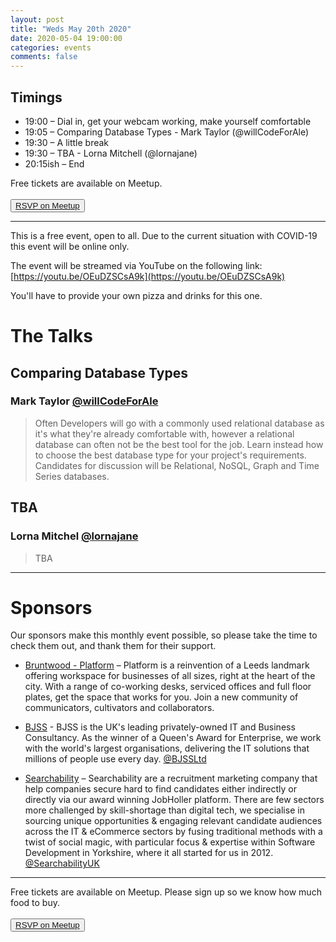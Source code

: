 ```yaml
---
layout: post
title: "Weds May 20th 2020"
date: 2020-05-04 19:00:00
categories: events
comments: false
---
```


## Timings

* 19:00 – Dial in, get your webcam working, make yourself comfortable
* 19:05 – Comparing Database Types - Mark Taylor (@willCodeForAle)
* 19:30 – A little break
* 19:30 – TBA - Lorna Mitchell (@lornajane)
* 20:15ish – End

Free tickets are available on Meetup.  
<br><button>[RSVP on Meetup](https://www.meetup.com/leedsphp/events/270445979/)</button>

<hr/>

This is a free event, open to all. Due to the current situation with COVID-19 this event will be online only.

The event will be streamed via YouTube on the following link: [https://youtu.be/OEuDZSCsA9k](https://youtu.be/OEuDZSCsA9k)

You'll have to provide your own pizza and drinks for this one.

# The Talks

## Comparing Database Types

### Mark Taylor [@willCodeForAle](https://www.twitter.com/willCodeForAle)
> Often Developers will go with a commonly used relational database as it's what they're already comfortable with, however a relational database can often not be the best tool for the job. Learn instead how to choose the best database type for your project's requirements. Candidates for discussion will be Relational, NoSQL, Graph and Time Series databases.

## TBA

### Lorna Mitchel [@lornajane](https://www.twitter.com/lornajane)
> TBA

<hr/>

# Sponsors

Our sponsors make this monthly event possible, so please take the time to check them out, and thank them for their support.

* [Bruntwood - Platform](https://bruntwood.co.uk/our-locations/leeds/platform/) – Platform is a reinvention of a Leeds landmark offering workspace for businesses of all sizes, right at the heart of the city. With a range of co-working desks, serviced offices and full floor plates, get the space that works for you. Join a new community of communicators, cultivators and collaborators.

* [BJSS](https://www.bjss.com) - BJSS is the UK's leading privately-owned IT and Business Consultancy. As the winner of a Queen's Award for Enterprise, we work with the world's largest organisations, delivering the IT solutions that millions of people use every day. [@BJSSLtd](https://twitter.com/BJSSLtd)

* [Searchability](https://searchability.co.uk/) – Searchability are a recruitment marketing company that help companies secure hard to find candidates either indirectly or directly via our award winning JobHoller platform. There are few sectors more challenged by skill-shortage than digital tech, we specialise in sourcing unique opportunities & engaging relevant candidate audiences across the IT & eCommerce sectors by fusing traditional methods with a twist of social magic, with particular focus & expertise within Software Development in Yorkshire, where it all started for us in 2012. [@SearchabilityUK](https://twitter.com/SearchabilityUK)

<hr/>

Free tickets are available on Meetup. Please sign up so we know how much food to buy.  
<br><button>[RSVP on Meetup](https://www.meetup.com/leedsphp/events/270445979/)</button>
